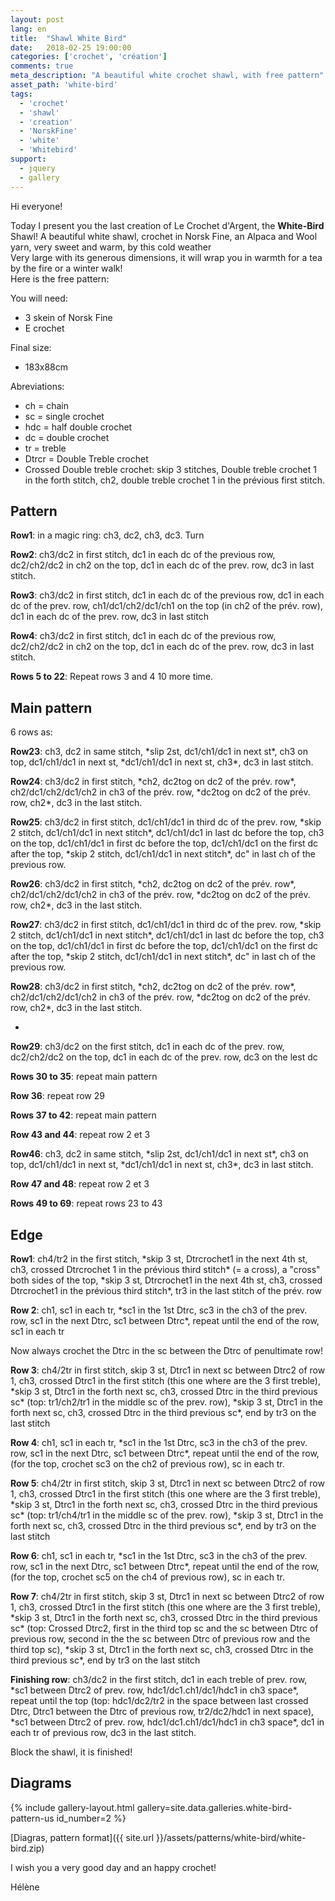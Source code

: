 ```yaml
---
layout: post
lang: en
title:  "Shawl White Bird"
date:   2018-02-25 19:00:00
categories: ['crochet', 'création']
comments: true
meta_description: "A beautiful white crochet shawl, with free pattern"
asset_path: 'white-bird'
tags:
  - 'crochet'
  - 'shawl'
  - 'creation'
  - 'NorskFine'
  - 'white'
  - 'Whitebird'
support:
  - jquery
  - gallery
---
```


Hi everyone!

Today I present you the last creation of Le Crochet d'Argent, the **White-Bird** Shawl!
A beautiful white shawl, crochet in Norsk Fine, an Alpaca and Wool yarn, very sweet and warm, by this cold weather  
Very large with its generous dimensions, it will wrap you in warmth for a tea by the fire or a winter walk!  
Here is the free pattern:

You will need:
* 3 skein of Norsk Fine
* E crochet

Final size:
* 183x88cm

Abreviations:
* ch = chain
* sc = single crochet
* hdc = half double crochet
* dc = double crochet
* tr = treble
* Dtrcr = Double Treble crochet
* Crossed Double treble crochet: skip 3 stitches, Double treble crochet 1 in the forth stitch, ch2, double treble crochet 1 in the prévious first stitch.

## Pattern
 
**Row1**: in a magic ring: ch3, dc2, ch3, dc3. Turn

**Row2**: ch3/dc2 in first stitch, dc1 in each dc of the previous row, dc2/ch2/dc2 in ch2 on the top, dc1 in each dc of the prev. row, dc3 in last stitch.

**Row3**: ch3/dc2 in first stitch, dc1 in each dc of the previous row, dc1 in each dc of the prev. row, ch1/dc1/ch2/dc1/ch1 on the top (in ch2 of the prév. row), dc1 in each dc of the prev. row, dc3 in last stitch

**Row4**: ch3/dc2 in first stitch, dc1 in each dc of the previous row, dc2/ch2/dc2 in ch2 on the top, dc1 in each dc of the prev. row, dc3 in last stitch.

**Rows 5 to 22**: Repeat rows 3 and 4 10 more time.


## Main pattern

6 rows as:

**Row23**: ch3, dc2 in same stitch, \*slip 2st, dc1/ch1/dc1 in next st\*, ch3 on top, dc1/ch1/dc1 in next st, \*dc1/ch1/dc1 in next st, ch3\*, dc3 in last stitch.

**Row24**: ch3/dc2 in first stitch, \*ch2, dc2tog on dc2 of the prév. row\*, ch2/dc1/ch2/dc1/ch2 in ch3 of the prév. row, \*dc2tog on dc2 of the prév. row, ch2\*, dc3 in the last stitch.

**Row25**: ch3/dc2 in first stitch, dc1/ch1/dc1 in third dc of the prev. row, \*skip 2 stitch, dc1/ch1/dc1 in next stitch\*, dc1/ch1/dc1 in last dc before the top, ch3 on the top, dc1/ch1/dc1 in first dc before the top, dc1/ch1/dc1 on the first dc after the top, \*skip 2 stitch, dc1/ch1/dc1 in next stitch\*, dc" in last ch of the previous row.

**Row26**: ch3/dc2 in first stitch, \*ch2, dc2tog on dc2 of the prév. row\*, ch2/dc1/ch2/dc1/ch2 in ch3 of the prév. row, \*dc2tog on dc2 of the prév. row, ch2\*, dc3 in the last stitch.

**Row27**: ch3/dc2 in first stitch, dc1/ch1/dc1 in third dc of the prev. row, \*skip 2 stitch, dc1/ch1/dc1 in next stitch\*, dc1/ch1/dc1 in last dc before the top, ch3 on the top, dc1/ch1/dc1 in first dc before the top, dc1/ch1/dc1 on the first dc after the top, \*skip 2 stitch, dc1/ch1/dc1 in next stitch\*, dc" in last ch of the previous row.

**Row28**: ch3/dc2 in first stitch, \*ch2, dc2tog on dc2 of the prév. row\*, ch2/dc1/ch2/dc1/ch2 in ch3 of the prév. row, \*dc2tog on dc2 of the prév. row, ch2\*, dc3 in the last stitch.

-

**Row29**: ch3/dc2 on the first stitch, dc1 in each dc of the prev. row, dc2/ch2/dc2 on the top, dc1 in each dc of the prev. row, dc3 on the lest dc


**Rows 30 to 35**: repeat main pattern


**Row 36**: repeat row 29


**Rows 37 to 42**: repeat main pattern


**Row 43 and 44**: repeat row 2 et 3


**Row46**: ch3, dc2 in same stitch, \*slip 2st, dc1/ch1/dc1 in next st\*, ch3 on top, dc1/ch1/dc1 in next st, \*dc1/ch1/dc1 in next st, ch3\*, dc3 in last stitch.


**Row 47 and 48**: repeat row 2 et 3


**Rows 49 to 69**: repeat rows 23 to 43


## Edge

**Row1**: ch4/tr2 in the first stitch, \*skip 3 st, Dtrcrochet1 in the next 4th st, ch3, crossed Dtrcrochet 1 in the prévious third stitch\* (= a cross), a "cross" both sides of the top, \*skip 3 st, Dtrcrochet1 in the next 4th st, ch3, crossed Dtrcrochet1 in the prévious third stitch\*, tr3 in the last stitch of the prév. row

**Row 2**: ch1, sc1 in each tr, \*sc1 in the 1st Dtrc, sc3 in the ch3 of the prev. row, sc1 in the next Dtrc, sc1 between Dtrc\*, repeat until the end of the row, sc1 in each tr

Now always crochet the Dtrc in the sc between the Dtrc of penultimate row!

**Row 3**: ch4/2tr in first stitch, skip 3 st, Dtrc1 in next sc between Dtrc2 of row 1, ch3, crossed Dtrc1 in the first stitch (this one where are the 3 first treble), \*skip 3 st, Dtrc1 in the forth next sc, ch3, crossed Dtrc in the third previous sc\* (top: tr1/ch2/tr1 in the middle sc of the prev. row), \*skip 3 st, Dtrc1 in the forth next sc, ch3, crossed Dtrc in the third previous sc\*, end by tr3 on the last stitch

**Row 4**: ch1, sc1 in each tr, \*sc1 in the 1st Dtrc, sc3 in the ch3 of the prev. row, sc1 in the next Dtrc, sc1 between Dtrc\*, repeat until the end of the row,(for the top, crochet sc3 on the ch2 of previous row), sc in each tr.

**Row 5**: ch4/2tr in first stitch, skip 3 st, Dtrc1 in next sc between Dtrc2 of row 1, ch3, crossed Dtrc1 in the first stitch (this one where are the 3 first treble), \*skip 3 st, Dtrc1 in the forth next sc, ch3, crossed Dtrc in the third previous sc\* (top: tr1/ch4/tr1 in the middle sc of the prev. row), \*skip 3 st, Dtrc1 in the forth next sc, ch3, crossed Dtrc in the third previous sc\*, end by tr3 on the last stitch

**Row 6**: ch1, sc1 in each tr, \*sc1 in the 1st Dtrc, sc3 in the ch3 of the prev. row, sc1 in the next Dtrc, sc1 between Dtrc\*, repeat until the end of the row,(for the top, crochet sc5 on the ch4 of previous row), sc in each tr.

**Row 7**: ch4/2tr in first stitch, skip 3 st, Dtrc1 in next sc between Dtrc2 of row 1, ch3, crossed Dtrc1 in the first stitch (this one where are the 3 first treble), \*skip 3 st, Dtrc1 in the forth next sc, ch3, crossed Dtrc in the third previous sc\* (top: Crossed Dtrc2, first in the third top sc and the sc between Dtrc of previous row, second in the the sc between Dtrc of previous row and the third top sc), \*skip 3 st, Dtrc1 in the forth next sc, ch3, crossed Dtrc in the third previous sc\*, end by tr3 on the last stitch

**Finishing row**: ch3/dc2 in the first stitch, dc1 in each treble of prev. row, \*sc1 between Dtrc2 of prev. row, hdc1/dc1.ch1/dc1/hdc1 in ch3 space\*, repeat until the top (top: hdc1/dc2/tr2 in the space between last crossed Dtrc, Dtrc1 between the Dtrc of previous row, tr2/dc2/hdc1 in next space), \*sc1 between Dtrc2 of prev. row, hdc1/dc1.ch1/dc1/hdc1 in ch3 space\*, dc1 in each tr of previous row, dc3 in the last stitch.


Block the shawl, it is finished!

## Diagrams

{% include gallery-layout.html gallery=site.data.galleries.white-bird-pattern-us id_number=2 %}

[Diagras, pattern format]({{ site.url }}/assets/patterns/white-bird/white-bird.zip)

I wish you a very good day and an happy crochet!

Hélène







